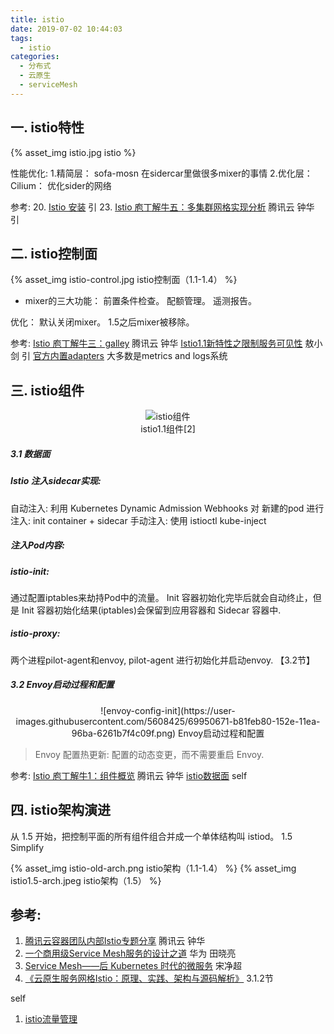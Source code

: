 ```yaml
---
title: istio
date: 2019-07-02 10:44:03
tags:
  - istio
categories: 
  - 分布式
  - 云原生
  - serviceMesh  
---
```


<p></p>
<!-- more -->

## 一. istio特性
{% asset_img  istio.jpg  istio %}

性能优化:
1.精简层：  sofa-mosn 在sidercar里做很多mixer的事情
2.优化层：  Cilium： 优化sider的网络

参考:
20. [Istio 安装](https://jimmysong.io/istio-handbook/setup/istio-installation.html)  引
23. [Istio 庖丁解牛五：多集群网格实现分析](https://mp.weixin.qq.com/s/fSklull_8OfpdCtdwbXx9A)  腾讯云 钟华 引

## 二. istio控制面
{% asset_img  istio-control.jpg  istio控制面（1.1-1.4） %}

+ mixer的三大功能：
前置条件检查。 
配额管理。 
遥测报告。 

优化： 默认关闭mixer。 1.5之后mixer被移除。

参考:
[Istio 庖丁解牛三：galley](https://mp.weixin.qq.com/s/BMVCeiA2aqASbLqyhPomWA)  腾讯云 钟华
[Istio1.1新特性之限制服务可见性](http://www.servicemesher.com/blog/istio-service-visibility/)  敖小剑 引
[官方内置adapters](https://istio.io/docs/reference/config/policy-and-telemetry/adapters/)  大多数是metrics and logs系统 

## 三. istio组件
<div style="text-align: center;">

![istio组件](https://user-images.githubusercontent.com/5608425/64623495-a3debd80-d41b-11e9-9599-c8c25a7153b9.jpg)  
istio1.1组件[2]
</div>

##### 3.1 数据面
##### Istio 注入sidecar实现:
自动注入: 利用 Kubernetes Dynamic Admission Webhooks 对 新建的pod 进行注入: init container + sidecar
手动注入: 使用 istioctl kube-inject

##### 注入Pod内容:
##### istio-init: 
   通过配置iptables来劫持Pod中的流量。
   Init 容器初始化完毕后就会自动终止，但是 Init 容器初始化结果(iptables)会保留到应用容器和 Sidecar 容器中.
##### istio-proxy: 
   两个进程pilot-agent和envoy, pilot-agent 进行初始化并启动envoy. 【3.2节】

##### 3.2 Envoy启动过程和配置
<div style="text-align: center;">
![envoy-config-init](https://user-images.githubusercontent.com/5608425/69950671-b81feb80-152e-11ea-96ba-6261b7f4c09f.png)
Envoy启动过程和配置
</div>

> Envoy 配置热更新: 配置的动态变更，而不需要重启 Envoy.

参考:
[Istio 庖丁解牛1：组件概览](https://mp.weixin.qq.com/s/VwqxrZsVmn4a5PcVckaLxA)  腾讯云 钟华
[istio数据面](../../../../2019/11/21/istioDataplane/) self

## 四. istio架构演进

从 1.5 开始，把控制平面的所有组件组合并成一个单体结构叫 istiod。
1.5 Simplify

{% asset_img  istio-old-arch.png  istio架构（1.1-1.4） %} 
{% asset_img  istio1.5-arch.jpeg  istio架构（1.5） %}


## 参考:
1. [腾讯云容器团队内部Istio专题分享](https://mp.weixin.qq.com/s/NjMncH84uEl_PywOFFMlFA) 腾讯云 钟华
2. [一个商用级Service Mesh服务的设计之道](http://www.servicemesher.com/blog/the-desigin-patterns-for-a-commercial-service-mesh/) 华为 田晓亮
3. [Service Mesh——后 Kubernetes 时代的微服务](http://www.servicemesher.com/blog/service-mesh-the-microservices-in-post-kubernetes-era/) 宋净超 
4. [《云原生服务网格Istio：原理、实践、架构与源码解析》](https://item.jd.com/12538407.html) 3.1.2节

self
1. [istio流量管理](../../../../2019/11/21/istioTrafficManagement/)